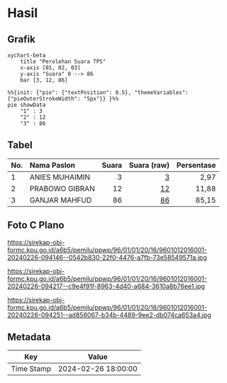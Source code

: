 # Hasil

## Grafik

```mermaid
xychart-beta
    title "Perolehan Suara TPS"
    x-axis [01, 02, 03]
    y-axis "Suara" 0 --> 86
    bar [3, 12, 86]
```

```mermaid
%%{init: {"pie": {"textPosition": 0.5}, "themeVariables": {"pieOuterStrokeWidth": "5px"}} }%%
pie showData
    "1" : 3
    "2" : 12
    "3" : 86
```

## Tabel

| No. | Nama Paslon    | Suara | Suara (raw) | Persentase |
|:--- |:-------------- | -----:| -----------:| ----------:|
| 1   | ANIES MUHAIMIN | 3     | [3][p-1]    | 2,97       |
| 2   | PRABOWO GIBRAN | 12    | [12][p-2]   | 11,88      |
| 3   | GANJAR MAHFUD  | 86    | [86][p-3]   | 85,15      |


[p-1]: https://github.com/gigit-pemilu/pemilu-2024-96-papua-barat-daya/blob/main/pilpres/hitung-suara/sub/96-papua-barat-daya/sub/01-sorong/sub/01-makbon/sub/2016-suatolo/sub/001-tps/sub/paslon-1.txt
[p-2]: https://github.com/gigit-pemilu/pemilu-2024-96-papua-barat-daya/blob/main/pilpres/hitung-suara/sub/96-papua-barat-daya/sub/01-sorong/sub/01-makbon/sub/2016-suatolo/sub/001-tps/sub/paslon-2.txt
[p-3]: https://github.com/gigit-pemilu/pemilu-2024-96-papua-barat-daya/blob/main/pilpres/hitung-suara/sub/96-papua-barat-daya/sub/01-sorong/sub/01-makbon/sub/2016-suatolo/sub/001-tps/sub/paslon-3.txt

## Foto C Plano

https://sirekap-obj-formc.kpu.go.id/a6b5/pemilu/ppwp/96/01/01/20/16/9601012016001-20240226-094146--0542b830-22f0-4476-a7fb-73e58549571a.jpg

https://sirekap-obj-formc.kpu.go.id/a6b5/pemilu/ppwp/96/01/01/20/16/9601012016001-20240226-094217--c9e4f91f-8963-4d40-a684-3610a8b76ee1.jpg

https://sirekap-obj-formc.kpu.go.id/a6b5/pemilu/ppwp/96/01/01/20/16/9601012016001-20240226-094251--ad856067-b34b-4489-9ee2-db074ca653a4.jpg


## Metadata

| Key        | Value               |
| ---------- | ------------------- |
| Time Stamp | 2024-02-26 18:00:00 |



